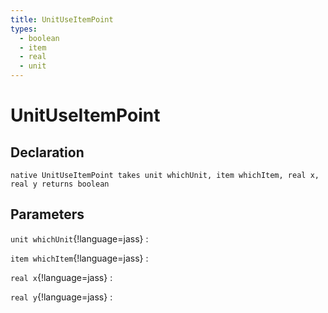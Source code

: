 ```yaml
---
title: UnitUseItemPoint
types:
  - boolean
  - item
  - real
  - unit
---
```


# UnitUseItemPoint

## Declaration

```jass
native UnitUseItemPoint takes unit whichUnit, item whichItem, real x, real y returns boolean
```

## Parameters
`unit whichUnit`{!language=jass}
: 

`item whichItem`{!language=jass}
: 

`real x`{!language=jass}
: 

`real y`{!language=jass}
: 

